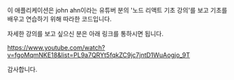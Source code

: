 이 애플리케이션은 john ahn이라는 유튜버 분의 '노드 리액트 기초 강의'를 보고 기초를 배우고 연습하기 위해 따라한 코드입니다.

자세한 강의를 보고 싶으신 분은 아래 링크를 통하시면 됩니다.

https://www.youtube.com/watch?v=fgoMqmNKE18&list=PL9a7QRYt5fqkZC9jc7jntD1WuAogjo_9T

감사합니다.
